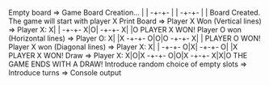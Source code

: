 ﻿Empty board =>
    Game Board Creation…
    | |
    -+-+-
    | |
    -+-+-
    | |
    Board Created.
    The game will start with player X
Print Board =>
Player X Won (Vertical lines) =>
    Player X:
    X| |
    -+-+-
    X|O|
    -+-+-
    X| |O
    PLAYER X WON!
Player O won (Horizontal lines) =>
    Player O:
    X| |X
    -+-+-
    O|O|O
    -+-+-
    X| |
    PLAYER O WON!
Player X won (Diagonal lines) =>
    Player X:
    X| |
    -+-+-
    O|X|
    -+-+-
    O| |X
    PLAYER X WON!
Draw =>
    Player X:
    X|O|X
    -+-+-
    O|O|X
    -+-+-
    X|X|O
    THE GAME ENDS WITH A DRAW!
Introduce random choice of empty slots =>
Introduce turns =>
Console output
